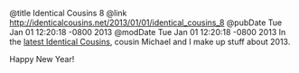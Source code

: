 @title Identical Cousins 8
@link http://identicalcousins.net/2013/01/01/identical_cousins_8
@pubDate Tue Jan 01 12:20:18 -0800 2013
@modDate Tue Jan 01 12:20:18 -0800 2013
In the <a href="http://identicalcousins.net/2013/01/01/identical_cousins_8">latest Identical Cousins</a>, cousin Michael and I make up stuff about 2013.

Happy New Year!

